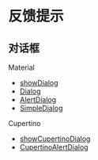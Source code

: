 # 反馈提示

## 对话框

Material

- [showDialog](https://api.flutter.dev/flutter/material/showDialog.html)
- [Dialog](https://api.flutter.dev/flutter/material/Dialog-class.html)
- [AlertDialog](https://api.flutter.dev/flutter/material/AlertDialog-class.html)
- [SimpleDialog](https://api.flutter.dev/flutter/material/SimpleDialog-class.html)

Cupertino

- [showCupertinoDialog](https://api.flutter.dev/flutter/cupertino/showCupertinoDialog.html)
- [CupertinoAlertDialog](https://api.flutter.dev/flutter/cupertino/CupertinoAlertDialog-class.html)
